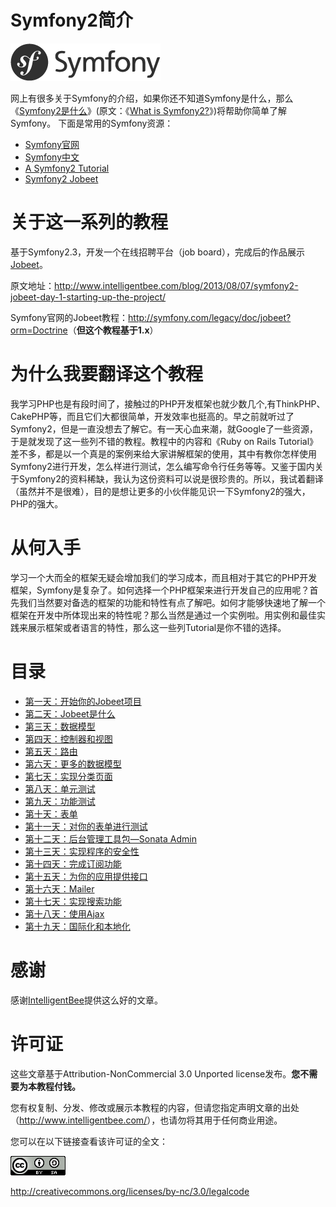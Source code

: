 # Symfony2简介 #

![Symfony](imgs/logo_symfony.png)

网上有很多关于Symfony的介绍，如果你还不知道Symfony是什么，那么《[Symfony2是什么](http://www.cnblogs.com/Seekr/archive/2012/06/15/2550894.html)》(原文：《[What is Symfony2?](http://fabien.potencier.org/article/49/what-is-symfony2)》)将帮助你简单了解Symfony。
下面是常用的Symfony资源：

*  [Symfony官网](http://symfony.com/)
*  [Symfony中文](http://symfony.cn/docs/index.html)
*  [A Symfony2 Tutorial](http://twpug.net/docs/symblog/)
*  [Symfony2 Jobeet](http://www.intelligentbee.com/blog/2013/08/07/symfony2-jobeet-day-1-starting-up-the-project/)

# 关于这一系列的教程 #

基于Symfony2.3，开发一个在线招聘平台（job board），完成后的作品展示[Jobeet](http://www.jobeet.org/en/)。

原文地址：<http://www.intelligentbee.com/blog/2013/08/07/symfony2-jobeet-day-1-starting-up-the-project/>

Symfony官网的Jobeet教程：<http://symfony.com/legacy/doc/jobeet?orm=Doctrine>（**但这个教程基于1.x**）

# 为什么我要翻译这个教程 #

我学习PHP也是有段时间了，接触过的PHP开发框架也就少数几个,有ThinkPHP、CakePHP等，而且它们大都很简单，开发效率也挺高的。早之前就听过了Symfony2，但是一直没想去了解它。有一天心血来潮，就Google了一些资源，于是就发现了这一些列不错的教程。教程中的内容和《Ruby on Rails Tutorial》差不多，都是以一个真是的案例来给大家讲解框架的使用，其中有教你怎样使用Symfony2进行开发，怎么样进行测试，怎么编写命令行任务等等。又鉴于国内关于Symfony2的资料稀缺，我认为这份资料可以说是很珍贵的。所以，我试着翻译（虽然并不是很难），目的是想让更多的小伙伴能见识一下Symfony2的强大，PHP的强大。

# 从何入手 #

学习一个大而全的框架无疑会增加我们的学习成本，而且相对于其它的PHP开发框架，Symfony是复杂了。如何选择一个PHP框架来进行开发自己的应用呢？首先我们当然要对备选的框架的功能和特性有点了解吧。如何才能够快速地了解一个框架在开发中所体现出来的特性呢？那么当然是通过一个实例啦。用实例和最佳实践来展示框架或者语言的特性，那么这一些列Tutorial是你不错的选择。

# 目录 #

* [第一天：开始你的Jobeet项目](https://github.com/happen-zhang/symfony2-jobeet-tutorial/blob/master/chapter-01/chapter-01.md)
* [第二天：Jobeet是什么](https://github.com/happen-zhang/symfony2-jobeet-tutorial/blob/master/chapter-02/chapter-02.md)
* [第三天：数据模型]()
* [第四天：控制器和视图]()
* [第五天：路由]()
* [第六天：更多的数据模型]()
* [第七天：实现分类页面]()
* [第八天：单元测试]()
* [第九天：功能测试]()
* [第十天：表单]()
* [第十一天：对你的表单进行测试]()
* [第十二天：后台管理工具包—Sonata Admin]()
* [第十三天：实现程序的安全性]()
* [第十四天：完成订阅功能]()
* [第十五天：为你的应用提供接口]()
* [第十六天：Mailer]()
* [第十七天：实现搜索功能]()
* [第十八天：使用Ajax]()
* [第十九天：国际化和本地化]()

# 感谢 #

感谢[IntelligentBee](http://www.intelligentbee.com/)提供这么好的文章。

# 许可证 #

这些文章基于Attribution-NonCommercial 3.0 Unported license发布。**您不需要为本教程付钱。**

您有权复制、分发、修改或展示本教程的内容，但请您指定声明文章的出处（<http://www.intelligentbee.com/>），也请勿将其用于任何商业用途。

您可以在以下链接查看该许可证的全文：

![](imgs/license.png)

<http://creativecommons.org/licenses/by-nc/3.0/legalcode>
